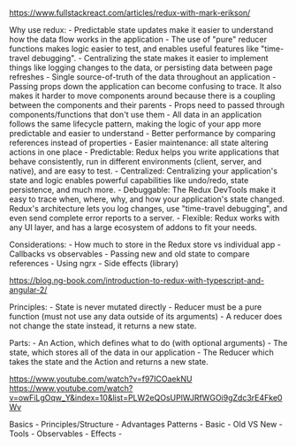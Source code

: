 https://www.fullstackreact.com/articles/redux-with-mark-erikson/

Why use redux:
    - Predictable state updates make it easier to understand how the data flow works in the application
    - The use of "pure" reducer functions makes logic easier to test, and enables useful features like "time-travel debugging".
    - Centralizing the state makes it easier to implement things like logging changes to the data, or persisting data between page refreshes
    - Single source-of-truth of the data throughout an application
    - Passing props down the application can become confusing to trace. It also makes it harder to move components around because there is a coupling between the components and their parents
    - Props need to passed through components/functions that don't use them
    - All data in an application follows the same lifecycle pattern, making the logic of your app more predictable and easier to understand
    - Better performance by comparing references instead of properties
    - Easier maintenance: all state altering actions in one place
    - Predictable: Redux helps you write applications that behave consistently, run in different environments (client, server, and native), and are easy to test.
    - Centralized: Centralizing your application's state and logic enables powerful capabilities like undo/redo, state persistence, and much more.
    - Debuggable: The Redux DevTools make it easy to trace when, where, why, and how your application's state changed. Redux's architecture lets you log changes, use "time-travel debugging", and even send complete error reports to a server.
    - Flexible: Redux works with any UI layer, and has a large ecosystem of addons to fit your needs.
    <!-- - Better performance as  -->

Considerations:
    - How much to store in the Redux store vs individual app
    - Callbacks vs observables
    - Passing new and old state to compare references
    - Using ngrx
    - Side effects (library)

https://blog.ng-book.com/introduction-to-redux-with-typescript-and-angular-2/

Principles:
    - State is never mutated directly
    - Reducer must be a pure function (must not use any data outside of its arguments)
    - A reducer does not change the state instead, it returns a new state.

Parts:
    - An Action, which defines what to do (with optional arguments)
    - The state, which stores all of the data in our application
    - The Reducer which takes the state and the Action and returns a new state.

https://www.youtube.com/watch?v=f97ICOaekNU
https://www.youtube.com/watch?v=owFiLgOqw_Y&index=10&list=PLW2eQOsUPlWJRfWGOi9gZdc3rE4Fke0Wv


Basics
    - Principles/Structure
    - Advantages
Patterns
    - Basic
    - Old VS New
    - Tools
    - Observables
    - Effects
    -
